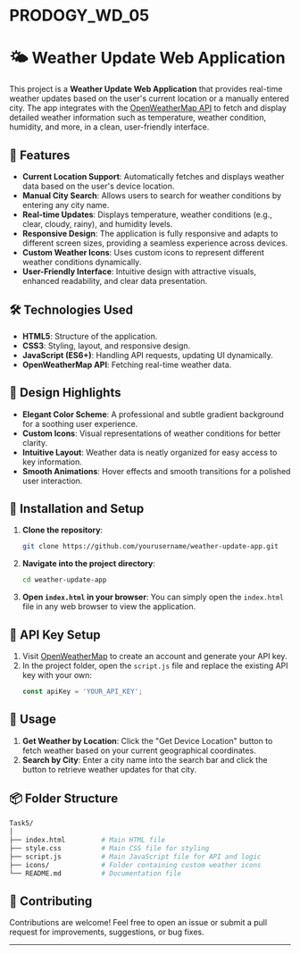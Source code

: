 # PRODOGY_WD_05



# 🌤️ Weather Update Web Application

This project is a **Weather Update Web Application** that provides real-time weather updates based on the user's current location or a manually entered city. The app integrates with the [OpenWeatherMap API](https://openweathermap.org/) to fetch and display detailed weather information such as temperature, weather condition, humidity, and more, in a clean, user-friendly interface.

## 🚀 Features

- **Current Location Support**: Automatically fetches and displays weather data based on the user's device location.
- **Manual City Search**: Allows users to search for weather conditions by entering any city name.
- **Real-time Updates**: Displays temperature, weather conditions (e.g., clear, cloudy, rainy), and humidity levels.
- **Responsive Design**: The application is fully responsive and adapts to different screen sizes, providing a seamless experience across devices.
- **Custom Weather Icons**: Uses custom icons to represent different weather conditions dynamically.
- **User-Friendly Interface**: Intuitive design with attractive visuals, enhanced readability, and clear data presentation.

## 🛠️ Technologies Used

- **HTML5**: Structure of the application.
- **CSS3**: Styling, layout, and responsive design.
- **JavaScript (ES6+)**: Handling API requests, updating UI dynamically.
- **OpenWeatherMap API**: Fetching real-time weather data.

## 🎨 Design Highlights

- **Elegant Color Scheme**: A professional and subtle gradient background for a soothing user experience.
- **Custom Icons**: Visual representations of weather conditions for better clarity.
- **Intuitive Layout**: Weather data is neatly organized for easy access to key information.
- **Smooth Animations**: Hover effects and smooth transitions for a polished user interaction.

## 🔧 Installation and Setup

1. **Clone the repository**:
   ```bash
   git clone https://github.com/yourusername/weather-update-app.git
   ```
2. **Navigate into the project directory**:
   ```bash
   cd weather-update-app
   ```
3. **Open `index.html` in your browser**:
   You can simply open the `index.html` file in any web browser to view the application.

## 🔑 API Key Setup

1. Visit [OpenWeatherMap](https://home.openweathermap.org/users/sign_up) to create an account and generate your API key.
2. In the project folder, open the `script.js` file and replace the existing API key with your own:
   ```javascript
   const apiKey = 'YOUR_API_KEY';
   ```
   




## 🚩 Usage

1. **Get Weather by Location**: Click the "Get Device Location" button to fetch weather based on your current geographical coordinates.
2. **Search by City**: Enter a city name into the search bar and click the button to retrieve weather updates for that city.

## 📦 Folder Structure

```bash
Task5/
│
├── index.html         # Main HTML file
├── style.css          # Main CSS file for styling
├── script.js          # Main JavaScript file for API and logic
├── icons/             # Folder containing custom weather icons
└── README.md          # Documentation file
```



## 🤝 Contributing

Contributions are welcome! Feel free to open an issue or submit a pull request for improvements, suggestions, or bug fixes.

---

